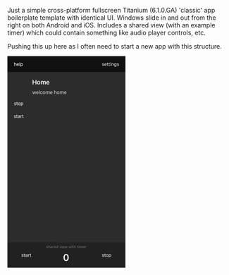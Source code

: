 Just a simple cross-platform fullscreen Titanium (6.1.0.GA) 'classic' app boilerplate template with identical UI. Windows slide in and out from the right on both Android and iOS. Includes a shared view (with an example timer) which could contain something like audio player controls, etc. 

Pushing this up here as I often need to start a new app with this structure. 

![example](https://github.com/kosso/apptemplate/blob/master/ios.gif "iOS example")
